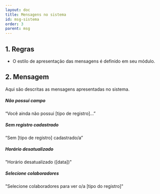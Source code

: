 ```yaml
---
layout: doc
title: Mensagens no sistema
id: msg-sistema
order: 3
parent: msg
---
```


## 1. Regras

- O estilo de apresentação das mensagens é definido em seu módulo.

## 2. Mensagem

Aqui são descritas as mensagens apresentadas no sistema.

<h5 id="nao-possui">Não possui campo</h5>
    “Você ainda não possui [tipo de registro]...”

<h5 id="sem-registro">Sem registro cadastrado </h5>
    “Sem [tipo de registro] cadastrado/a”

<h5 id="horario-desatualizado">Horário desatualizado</h5>
    "Horário desatualizado ([data])"

<h5 id="selecione-colaboradores">Selecione colaboradores</h5>
    "Selecione colaboradores para ver o/a [tipo do registro]"
